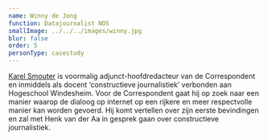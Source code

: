 ```yaml
---
name: Winny de Jong
function: Datajournalist NOS
smallImage: ../../../images/winny.jpg
blur: false
order: 5
personType: casestudy
---
```

[Karel Smouter](https://twitter.com/Kcsmouter) is voormalig adjunct-hoofdredacteur van de Correspondent en inmiddels als docent ‘constructieve journalistiek’ verbonden aan Hogeschool Windesheim. Voor de Correspondent gaat hij op zoek naar een manier waarop de dialoog op internet op een rijkere en meer respectvolle manier kan worden gevoerd. Hij komt vertellen over zijn eerste bevindingen en zal met Henk van der Aa in gesprek gaan over constructieve journalistiek.
